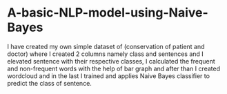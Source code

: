 # A-basic-NLP-model-using-Naive-Bayes
I have created my own simple dataset of (conservation of patient and doctor) where I created 2 columns namely class and sentences and I elevated sentence with their respective classes, I calculated the frequent and non-frequent words with the help of bar graph and after than I created wordcloud and in the last I trained and applies Naive Bayes classifier to predict the class of sentence.

